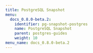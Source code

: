 ```yaml
---
title: PostgreSQL Snapshot
menu:
  docs_0.8.0-beta.2:
    identifier: pg-snapshot-postgres
    name: PostgreSQL Snapshot
    parent: postgres-guides
    weight: 10
menu_name: docs_0.8.0-beta.2
---
```

